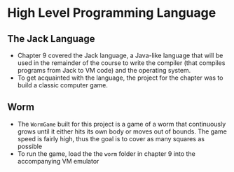 # High Level Programming Language

## The Jack Language

- Chapter 9 covered the Jack language, a Java-like language that will be used
  in the remainder of the course to write the compiler (that compiles programs from
  Jack to VM code) and the operating system.
- To get acquainted with the language, the project for the chapter was to build
  a classic computer game.

## Worm

- The `WormGame` built for this project is a game of a worm that continuously grows until it either
  hits its own body or moves out of bounds. The game speed is fairly high,
  thus the goal is to cover as many squares as possible
- To run the game, load the the `worm` folder in chapter 9 into the accompanying VM emulator
